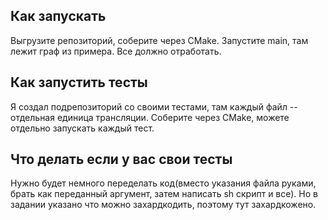 ## Как запускать ##
Выгрузите репозиторий, соберите через CMake. Запустите main, там лежит граф из примера. Все должно отработать.

## Как запустить тесты ##
Я создал подрепозиторий со своими тестами, там каждый файл  -- отдельная единица трансляции. Соберите через CMake, можете отдельно запускать каждый тест. 

## Что делать если у вас свои тесты ##
Нужно будет немного переделать код(вместо указания файла руками, брать как переданный аргумент, затем написать sh скрипт и все). Но в задании указано что можно захардкодить, поэтому тут захардкожено.
